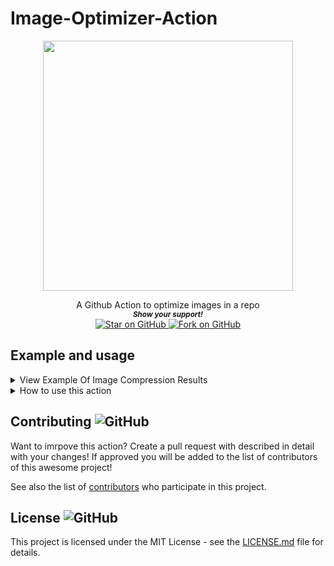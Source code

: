 # Image-Optimizer-Action

<p align="center">
  <img height="400" src="https://capsule-render.vercel.app/api?type=waving&color=03a9f4&height=300&section=header&text=Image Optimizer Action&fontSize=60&fontColor=ffffff&animation=fadeIn&fontAlignY=38&desc=Created by github.com/MarketingPipeline &descAlignY=51&descAlign=50" />
</p>
<div align="center">
A Github Action to optimize images in a repo
  
  
   <br>
  <small> <b><i>Show your support!</i> </b></small>
  <br>
   <a href="https://github.com/MarketingPipeline/Image-Optimizer-Action">
    <img title="Star on GitHub" src="https://img.shields.io/github/stars/MarketingPipeline/Image-Optimizer-Action.svg?style=social&label=Star">
  </a>
  <a href="https://github.com/MarketingPipeline/Image-Optimizer-Action/fork">
    <img title="Fork on GitHub" src="https://img.shields.io/github/forks/MarketingPipeline/Image-Optimizer-Action.svg?style=social&label=Fork">
  </a>
   </p>  
 </div>



	

## Example and usage


<details>
<summary> View Example Of Image Compression Results </summary>

<br>

         ✅  [OPTIMIZED] ./image_1.png                                                   
             PNG/RGBA: 516.6 KB  ->  PNG/RGBA: 490.8 KB 🔻 5.0%
         ✅  [OPTIMIZED] ./image_2.png                                               
             PNG/RGBA: 771.8 KB  ->  PNG/RGBA: 741.5 KB 🔻 3.9%
         ✅  [OPTIMIZED] ./image_3.png                                                    
             PNG/RGBA: 737.3 KB  ->  PNG/RGBA: 707.8 KB 🔻 4.0%
         ✅  [OPTIMIZED] ./image_4.png                                                    
             PNG/RGBA: 31.4 KB  ->  PNG/RGBA: 30.7 KB 🔻 2.3%
         ✅  [OPTIMIZED] ./image_5.png                                        
             PNG/RGBA: 203.9 KB  ->  PNG/RGBA: 200.0 KB 🔻 1.9%
         ✅  [OPTIMIZED] ./image_6.png                                          
             PNG/RGBA: 534.2 KB  ->  PNG/RGBA: 514.5 KB 🔻 3.7%
             ----------------------------------------
             Processed 6 files (2.7 MB) in 4.3s (1.4 f/s).
             Optimized 6 files.
             Average savings: 18.3 KB per optimized file
             Total space saved: 109.9 KB / 3.9%


</details>


<details>
<summary>How to use this action</summary>
<br><br>     

<b><i>Note:</b></i> By DEFAULT all supported image file types in the root of your repo excluding sub-folders will be optimized. (SVG images are NOT supported)

<br>

<details>
<summary> 
To optimize a single image file:
</summary>

<br>


       - uses: MarketingPipeline/Image-Optimizer-Action@main
         with:
           filename: filename.jpg
       


</details>

<br><br>

<details>
<summary>       
To optimize all image files in a directory and all of its subdirectories:
</summary>

<br>

       - uses: MarketingPipeline/Image-Optimizer-Action@main
         with:
           filename: /example_folder_path/
           recursion: true




</details>

<br><br>

<details>
<summary>
To optimize all image files in a directory, without recursion:
</summary>

<br>

       - uses: MarketingPipeline/Image-Optimizer-Action@main
         with:
           filename: /example_folder_path/



</details>

<br><br>



<details>
<summary>Workflow Example(s)</summary>

<br><br>

<details>
<summary> View Example <b>Workflow Usage</b></summary> 
<br><br>

    - uses: actions/checkout@v2
    - uses: MarketingPipeline/Image-Optimizer-Action@main
 
    - name: Commit and Push Optimized Images
      run: |
         git config --global user.name "github-actions[bot]"
         git config --global user.email "41898282+github-actions[bot]@users.noreply.github.com"
         git add -A
         git commit -m "Added Optimized Images"
         git push
         
</details>

<br>

Example [workflow file](.github/workflows/example_workflow.yaml)         

</details>



<br><br>


</details>


## Contributing ![GitHub](https://img.shields.io/github/contributors/MarketingPipeline/Image-Optimizer-Action)

Want to imrpove this action? Create a pull request with described in detail with your changes! If approved you will be added to the list of contributors of this awesome project!

See also the list of
[contributors](https://github.com/MarketingPipeline/Image-Optimizer-Action/graphs/contributors) who
participate in this project.

## License ![GitHub](https://img.shields.io/github/license/MarketingPipeline/Image-Optimizer-Action)

This project is licensed under the MIT License - see the
[LICENSE.md](https://github.com/MarketingPipeline/Image-Optimizer-Action/blob/main/LICENSE) file for
details.
